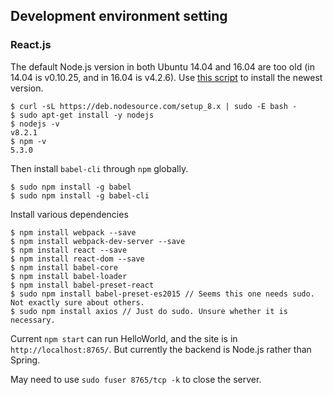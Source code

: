 ## Development environment setting

### React.js

The default Node.js version in both Ubuntu 14.04 and 16.04 are too old (in 14.04 is v0.10.25, and in 16.04 is v4.2.6). Use [this script](https://github.com/nodesource/distributions#debinstall) to install the newest version.

```
$ curl -sL https://deb.nodesource.com/setup_8.x | sudo -E bash -
$ sudo apt-get install -y nodejs
$ nodejs -v
v8.2.1
$ npm -v
5.3.0
```

Then install `babel-cli` through `npm` globally.

```
$ sudo npm install -g babel
$ sudo npm install -g babel-cli
```

Install various dependencies

```
$ npm install webpack --save
$ npm install webpack-dev-server --save
$ npm install react --save
$ npm install react-dom --save
$ npm install babel-core
$ npm install babel-loader
$ npm install babel-preset-react
$ sudo npm install babel-preset-es2015 // Seems this one needs sudo. Not exactly sure about others.
$ sudo npm install axios // Just do sudo. Unsure whether it is necessary.
```

Current `npm start` can run HelloWorld, and the site is in `http://localhost:8765/`. But currently the backend is Node.js rather than Spring.

May need to use `sudo fuser 8765/tcp -k` to close the server.
